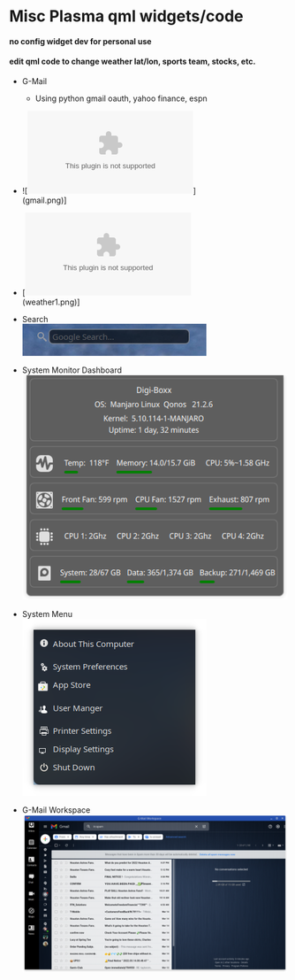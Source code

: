 # Misc Plasma qml widgets/code
#### no config widget dev for personal use <br>
#### edit qml code to change weather lat/lon, sports team, stocks, etc. <br>

* G-Mail <br>
  * Using python gmail oauth, yahoo finance, espn <br>

* ![![G-Mail Widget](https://github.com/txhammer68/qml/blob/master/G-Mail.zip)] <br>
(gmail.png)]

* [![Open Weather](https://github.com/txhammer68/qml/blob/master/OpenWeather.zip) <br>
(weather1.png)]
* Search <br>
[![Search Widget](search.png)](https://github.com/txhammer68/qml/blob/master/org.kde.search.zip)
* System Monitor Dashboard <br>
 [![System dashboard](dashboard.png)](https://github.com/txhammer68/qml/blob/master/SystemDashboard.zip)
* System Menu <br>
 [![System menu](system-menu.png)](https://github.com/txhammer68/qml/blob/master/system-menu.zip)
* G-Mail Workspace <br>
 [![G-Mail Workspace](Screenshot_gmail.png)](https://github.com/txhammer68/qml/blob/master/gmail/gmail.zip)
